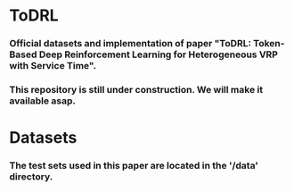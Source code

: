 # ToDRL
### Official datasets and implementation of paper "ToDRL: Token-Based Deep Reinforcement Learning for Heterogeneous VRP with Service Time".
### This repository is still under construction. We will make it available asap.
# Datasets
### The test sets used in this paper are located in the '/data' directory.


